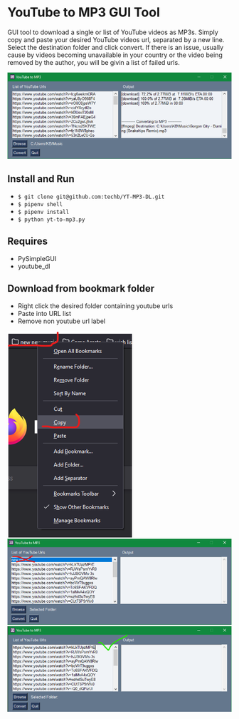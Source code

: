 # YouTube to MP3 GUI Tool
GUI tool to download a single or list of YouTube videos as MP3s. Simply copy and paste your desired YouTube videos url, separated by a new line. Select the destination folder and click convert. If there is an issue, usually cause by videos becoming unavailable in your country or the video being removed by the author, you will be givin a list of failed urls.

![App Screenshot](img/screenshot.png)

## Install and Run
- `$ git clone git@github.com:techb/YT-MP3-DL.git`
- `$ pipenv shell`
- `$ pipenv install`
- `$ python yt-to-mp3.py`

## Requires
- PySimpleGUI
- youtube_dl

## Download from bookmark folder
- Right click the desired folder containing youtube urls
- Paste into URL list
- Remove non youtube url label



![Copy Bookmark Folder](img/copy-bookmark.png)
![Remove Header Label in List](img/copy-bookmark2.png)
![Correct list](img/copy-bookmark3.png)
